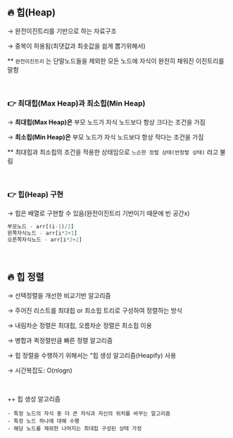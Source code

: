 ## 🔥 힙(Heap)

→ 완전이진트리를 기반으로 하는 자료구조

→ 중복이 허용됨(최댓값과 최솟값을 쉽게 뽑기위해서)

** `완전이진트리` 는 단말노드들을 제외한 모든 노드에 자식이 완전히 채워진 이진트리를 말함

<br>

### 👉 최대힙(Max Heap)과 최소힙(Min Heap)

→ **최대힙(Max Heap)은** 부모 노드가 자식 노드보다 항상 크다는 조건을 가짐

→ **최소힙(Min Heap)은** 부모 노드가 자식 노드보다 항상 작다는 조건을 가짐

** 최대힙과 최소힙의 조건을 적용한 상태임으로 `느슨한 정렬 상태(반정렬 상태)` 라고 불림

<br>

### 👉 힙(Heap) 구현

→ 힙은 배열로 구현할 수 있음(완전이진트리 기반이기 때문에 빈 공간x)

```jsx
부모노드 - arr[(i-1)/2]
왼쪽자식노드 - arr[i*2+1]
오른쪽자식노드 - arr[i*2+2]
```

<br>

## 🔥 힙 정렬
→ 선택정렬을 개선한 비교기반 알고리즘

→ 주어진 리스트를 최대힙 or 최소힙 트리로 구성하여 정렬하는 방식

→ 내림차순 정렬은 최대힙, 오름차순 정렬은 최소힙 이용

→ 병합과 퀵정렬만큼 빠른 정렬 알고리즘

→ 힙 정렬을 수행하기 위해서는 “힙 생성 알고리즘(Heapify) 사용

→ 시간복잡도: O(nlogn)

<br>

++ 힙 생성 알고리즘
```
- 특정 노드의 자식 중 더 큰 자식과 자신의 위치를 바꾸는 알고리즘
- 특정 노드 하나에 대해 수행
- 해당 노드를 제외한 나머지는 최대힙 구성된 상태 가정

```
